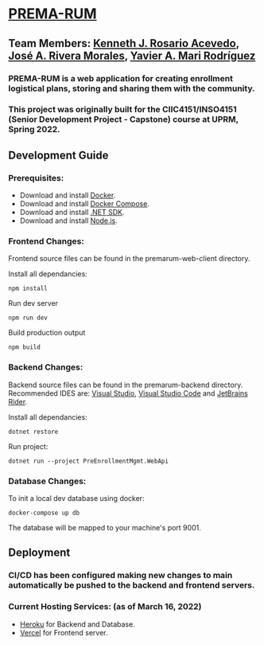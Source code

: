 # [PREMA-RUM](https://www.premarum.com/)

## Team Members: [Kenneth J. Rosario Acevedo](https://github.com/kenneth-rosario), [José A. Rivera Morales](https://github.com/jvserivera), [Yavier A. Mari Rodríguez](https://github.com/YMari)

### PREMA-RUM is a web application for creating enrollment logistical plans, storing and sharing them with the community.

### This project was originally built for the CIIC4151/INSO4151 (Senior Development Project - Capstone) course at UPRM, Spring 2022.

## Development Guide
### Prerequisites:
- Download and install [Docker](https://docs.docker.com/get-docker/).
- Download and install [Docker Compose](https://docs.docker.com/compose/install/).
- Download and install [.NET SDK](https://dotnet.microsoft.com/en-us/download/dotnet/6.0).
- Download and install [Node.js](https://joachim8675309.medium.com/installing-node-js-with-nvm-4dc469c977d9).

### Frontend Changes:
Frontend source files can be found in the premarum-web-client directory.

Install all dependancies:
```
npm install
```

Run dev server
```
npm run dev
```

Build production output
```
npm build
```

### Backend Changes:

Backend source files can be found in the premarum-backend directory. Recommended IDES are: [Visual Studio](https://visualstudio.microsoft.com/downloads/), [Visual Studio Code](https://code.visualstudio.com/download) and [JetBrains Rider](https://www.jetbrains.com/rider/download/#section=windows).

Install all dependancies:
```
dotnet restore
```

Run project:
```
dotnet run --project PreEnrollmentMgmt.WebApi
```

### Database Changes:
To init a local dev database using docker:
```
docker-compose up db
```

The database will be mapped to your machine's port 9001.

## Deployment

### CI/CD has been configured making new changes to main automatically be pushed to the backend and frontend servers. 

### Current Hosting Services: (as of March 16, 2022)
- [Heroku](https://www.heroku.com/) for Backend and Database.
- [Vercel](https://vercel.com/) for Frontend server.
